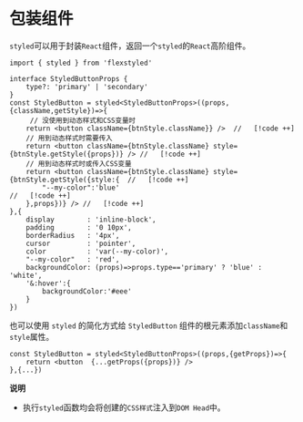 # 包装组件

`styled`可以用于封装`React`组件，返回一个`styled`的`React`高阶组件。

 
```tsx {6,9-17}
import { styled } from 'flexstyled'

interface StyledButtonProps {
    type?: 'primary' | 'secondary'
}
const StyledButton = styled<StyledButtonProps>((props,{className,getStyle})=>{ 
     // 没使用到动态样式和CSS变量时
    return <button className={btnStyle.className}} />  //   [!code ++]
    // 用到动态样式时需要传入
    return <button className={btnStyle.className} style={btnStyle.getStyle({props})} /> //   [!code ++]
    // 用到动态样式时或传入CSS变量
    return <button className={btnStyle.className} style={btnStyle.getStyle({style:{  //   [!code ++]
        "--my-color":'blue'                                                             //   [!code ++]
    },props})} /> //   [!code ++]
},{
    display        : 'inline-block',
    padding        : '0 10px',
    borderRadius   : '4px',
    cursor         : 'pointer',
    color          : 'var(--my-color)', 
    "--my-color"   : 'red',
    backgroundColor: (props)=>props.type=='primary' ? 'blue' : 'white',
    '&:hover':{
        backgroundColor:'#eee'
    }
})
```

也可以使用 `styled` 的简化方式给 `StyledButton` 组件的根元素添加`className`和`style`属性。

```tsx
const StyledButton = styled<StyledButtonProps>((props,{getProps})=>{ 
    return <button  {...getProps({props})} />
},{...})
```


**说明**

- 执行`styled`函数均会将创建的`CSS样式`注入到`DOM Head`中。